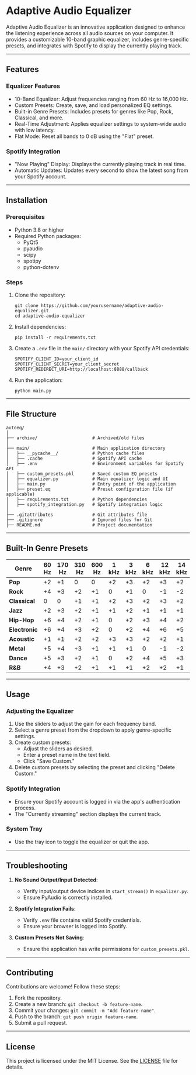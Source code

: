 
# Adaptive Audio Equalizer

Adaptive Audio Equalizer is an innovative application designed to enhance the listening experience across all audio sources on your computer. It provides a customizable 10-band graphic equalizer, includes genre-specific presets, and integrates with Spotify to display the currently playing track.

---

## Features

### Equalizer Features
- 10-Band Equalizer: Adjust frequencies ranging from 60 Hz to 16,000 Hz.
- Custom Presets: Create, save, and load personalized EQ settings.
- Built-in Genre Presets: Includes presets for genres like Pop, Rock, Classical, and more.
- Real-Time Adjustment: Applies equalizer settings to system-wide audio with low latency.
- Flat Mode: Reset all bands to 0 dB using the "Flat" preset.

### Spotify Integration
- "Now Playing" Display: Displays the currently playing track in real time.
- Automatic Updates: Updates every second to show the latest song from your Spotify account.

---

## Installation

### Prerequisites
- Python 3.8 or higher
- Required Python packages:
  - PyQt5
  - pyaudio
  - scipy
  - spotipy
  - python-dotenv

### Steps
1. Clone the repository:
   ```
   git clone https://github.com/yourusername/adaptive-audio-equalizer.git
   cd adaptive-audio-equalizer
   ```

2. Install dependencies:
   ```
   pip install -r requirements.txt
   ```

3. Create a `.env` file in the `main/` directory with your Spotify API credentials:
   ```
   SPOTIFY_CLIENT_ID=your_client_id
   SPOTIFY_CLIENT_SECRET=your_client_secret
   SPOTIFY_REDIRECT_URI=http://localhost:8888/callback
   ```

4. Run the application:
   ```
   python main.py
   ```

---

## File Structure

```
autoeq/
│
├── archive/                     # Archived/old files
│
├── main/                        # Main application directory
│   ├── __pycache__/             # Python cache files
│   ├── .cache                   # Spotify API cache
│   ├── .env                     # Environment variables for Spotify API
│   ├── custom_presets.pkl       # Saved custom EQ presets
│   ├── equalizer.py             # Main equalizer logic and UI
│   ├── main.py                  # Entry point of the application
│   ├── preset.eq                # Preset configuration file (if applicable)
│   ├── requirements.txt         # Python dependencies
│   ├── spotify_integration.py   # Spotify integration logic
│
├── .gitattributes               # Git attributes file
├── .gitignore                   # Ignored files for Git
├── README.md                    # Project documentation
```

---

## Built-In Genre Presets

| Genre         | 60 Hz | 170 Hz | 310 Hz | 600 Hz | 1 kHz | 3 kHz | 6 kHz | 12 kHz | 14 kHz | 16 kHz |
|---------------|-------|--------|--------|--------|-------|-------|-------|--------|--------|--------|
| **Pop**       | +2    | +1     | 0      | 0      | +2    | +3    | +2    | +3     | +2     | +1     |
| **Rock**      | +4    | +3     | +2     | +1     | 0     | +1    | 0     | -1     | -2     | -2     |
| **Classical** | 0     | 0      | +1     | +1     | +2    | +3    | +2    | +3     | +2     | +1     |
| **Jazz**      | +2    | +3     | +2     | +1     | +1    | +2    | +1    | +1     | +1     | 0      |
| **Hip-Hop**   | +6    | +4     | +2     | +1     | 0     | +2    | +3    | +4     | +2     | +1     |
| **Electronic**| +6    | +4     | +3     | +2     | 0     | +2    | +4    | +6     | +5     | +3     |
| **Acoustic**  | +1    | +1     | +2     | +2     | +3    | +3    | +2    | +2     | +1     | 0      |
| **Metal**     | +5    | +4     | +3     | +1     | +1    | +1    | 0     | -1     | -2     | -3     |
| **Dance**     | +5    | +3     | +2     | +1     | 0     | +2    | +4    | +5     | +3     | +2     |
| **R&B**       | +4    | +3     | +2     | +1     | +1    | +1    | +2    | +2     | +1     | 0      |

---

## Usage

### Adjusting the Equalizer
1. Use the sliders to adjust the gain for each frequency band.
2. Select a genre preset from the dropdown to apply genre-specific settings.
3. Create custom presets:
   - Adjust the sliders as desired.
   - Enter a preset name in the text field.
   - Click "Save Custom."
4. Delete custom presets by selecting the preset and clicking "Delete Custom."

### Spotify Integration
- Ensure your Spotify account is logged in via the app's authentication process.
- The "Currently streaming" section displays the current track.

### System Tray
- Use the tray icon to toggle the equalizer or quit the app.

---

## Troubleshooting

1. **No Sound Output/Input Detected**:
   - Verify input/output device indices in `start_stream()` in `equalizer.py`.
   - Ensure PyAudio is correctly installed.

2. **Spotify Integration Fails**:
   - Verify `.env` file contains valid Spotify credentials.
   - Ensure your browser is logged into Spotify.

3. **Custom Presets Not Saving**:
   - Ensure the application has write permissions for `custom_presets.pkl`.

---

## Contributing

Contributions are welcome! Follow these steps:
1. Fork the repository.
2. Create a new branch: `git checkout -b feature-name`.
3. Commit your changes: `git commit -m "Add feature-name"`.
4. Push to the branch: `git push origin feature-name`.
5. Submit a pull request.

---

## License

This project is licensed under the MIT License. See the [LICENSE](LICENSE) file for details.
